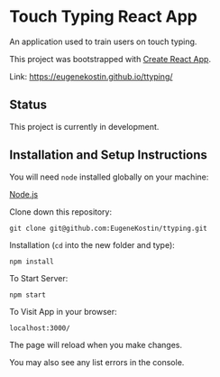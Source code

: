 # Touch Typing React App
An application used to train users on touch typing.

This project was bootstrapped with [Create React App](https://github.com/facebook/create-react-app).

Link: https://eugenekostin.github.io/ttyping/

## Status
This project is currently in development.

## Installation and Setup Instructions
You will need `node` installed globally on your machine:

[Node.js](https://nodejs.org/)

Clone down this repository:

`git clone git@github.com:EugeneKostin/ttyping.git`

Installation (`cd` into the new folder and type):

`npm install`

To Start Server:

`npm start`

To Visit App in your browser:

`localhost:3000/`

The page will reload when you make changes.

You may also see any list errors in the console.